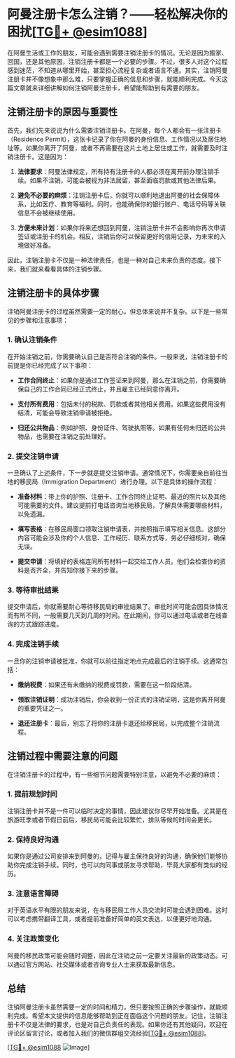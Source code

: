 # 阿曼注册卡怎么注销？——轻松解决你的困扰[[TG💪+ @esim1088](https://t.me/s/esim1088)]

在阿曼生活或工作的朋友，可能会遇到需要注销注册卡的情况。无论是因为搬家、回国，还是其他原因，注销注册卡都是一个必要的步骤。不过，很多人对这个过程感到迷茫，不知道从哪里开始，甚至担心流程复杂或者语言不通。其实，注销阿曼注册卡并不像想象中那么难，只要掌握正确的信息和步骤，就能顺利完成。今天这篇文章就来详细讲解如何注销阿曼注册卡，希望能帮助到有需要的朋友。

## 注销注册卡的原因与重要性

首先，我们先来说说为什么需要注销注册卡。在阿曼，每个人都会有一张注册卡（Residence Permit），这张卡记录了你在阿曼的身份信息、工作情况以及居住地址等。如果你离开了阿曼，或者不再需要在这片土地上居住或工作，就需要及时注销注册卡。这是因为：

1. **法律要求**：阿曼法律规定，所有持有注册卡的人都必须在离开前办理注销手续。如果不注销，可能会被视为非法居留，甚至面临罚款或其他法律后果。
   
2. **避免不必要的麻烦**：注销注册卡后，你就可以顺利地退出阿曼的社会保障体系，比如医疗、教育等福利。同时，也能确保你的银行账户、电话号码等关联信息不会被继续使用。

3. **方便未来计划**：如果你将来还想回到阿曼，注销注册卡并不会影响你再次申请签证或注册卡的机会。相反，注销后你可以保留更好的信用记录，为未来的入境做好准备。

因此，注销注册卡不仅是一种法律责任，也是一种对自己未来负责的态度。接下来，我们就来看看具体的注销步骤。

## 注销注册卡的具体步骤

注销阿曼注册卡的过程虽然需要一定的耐心，但总体来说并不复杂。以下是一些常见的步骤和注意事项：

### 1. 确认注销条件

在开始注销之前，你需要确认自己是否符合注销的条件。一般来说，注销注册卡的前提是你已经完成了以下事项：

- **工作合同终止**：如果你是通过工作签证来到阿曼，那么在注销之前，你需要确保自己的工作合同已经正式终止，并且雇主已经同意你离开。
  
- **支付所有费用**：包括未付的税款、罚款或者其他相关费用。如果这些费用没有结清，可能会导致注销申请被拒绝。

- **归还公共物品**：例如护照、身份证件、驾驶执照等。如果有任何未归还的公共物品，也需要在注销之前处理好。

### 2. 提交注销申请

一旦确认了上述条件，下一步就是提交注销申请。通常情况下，你需要亲自前往当地的移民局（Immigration Department）进行办理。以下是具体的操作流程：

- **准备材料**：带上你的护照、注册卡、工作合同终止证明、最近的照片以及其他可能需要的文件。建议提前打电话咨询当地移民局，了解具体需要哪些材料，以免遗漏。

- **填写表格**：在移民局窗口领取注销申请表，并按照指示填写相关信息。这部分内容可能会涉及你的个人信息、工作经历、联系方式等，务必仔细核对，确保无误。

- **提交申请**：将填好的表格连同所有材料一起交给工作人员。他们会检查你的资料是否齐全，并告知你接下来的步骤。

### 3. 等待审批结果

提交申请后，你就需要耐心等待移民局的审批结果了。审批时间可能会因具体情况而有所不同，一般需要几天到几周的时间。在此期间，你可以通过电话或者在线查询的方式跟踪进度。

### 4. 完成注销手续

一旦你的注销申请被批准，你就可以前往指定地点完成最后的注销手续。这通常包括：

- **缴纳税费**：如果还有未缴纳的税费或罚款，需要在这一阶段结清。
  
- **领取注销证明**：成功注销后，你会收到一份正式的注销证明，这是你离开阿曼的重要凭证之一。

- **退还注册卡**：最后，别忘了将你的注册卡退还给移民局，以完成整个注销流程。

## 注销过程中需要注意的问题

在注销注册卡的过程中，有一些细节问题需要特别注意，以避免不必要的麻烦：

### 1. 提前规划时间

注销注册卡并不是一件可以临时决定的事情，因此建议你尽早开始准备。尤其是在旅游旺季或者节假日前后，移民局可能会比较繁忙，排队等候的时间会更长。

### 2. 保持良好沟通

如果你是通过公司安排来到阿曼的，记得与雇主保持良好的沟通，确保他们能够协助你完成注销手续。同时，也可以向同事或朋友寻求帮助，毕竟大家都有类似的经历。

### 3. 注意语言障碍

对于英语水平有限的朋友来说，在与移民局工作人员交流时可能会遇到困难。这时可以考虑携带翻译工具，或者提前准备好简单的英文表达，以便更好地沟通。

### 4. 关注政策变化

阿曼的移民政策可能会随时调整，因此在注销之前一定要关注最新的政策动态。可以通过官方网站、社交媒体或者咨询专业人士来获取最新信息。

## 总结

注销阿曼注册卡虽然需要一定的时间和精力，但只要按照正确的步骤操作，就能顺利完成。希望本文提供的信息能够帮助到正在面临这个问题的朋友。记住，注销注册卡不仅是法律的要求，也是对自己负责任的表现。如果你还有其他疑问，欢迎在评论区留言讨论，或者加入我们的微信群组交流经验[[TG💪+ @esim1088](https://t.me/s/esim1088)]。

[[TG💪+ @esim1088](https://t.me/s/esim1088) ![Image](https://i.postimg.cc/4NQfJmqS/Snipaste-2025-05-13-00-14-12.png)]